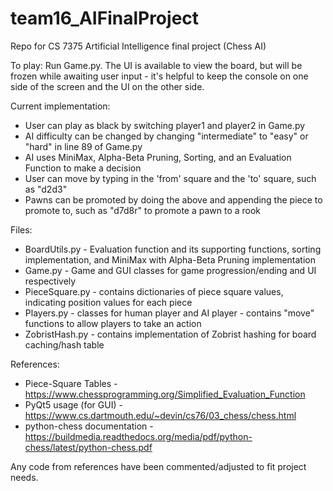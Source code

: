 # team16_AIFinalProject
Repo for CS 7375 Artificial Intelligence final project (Chess AI)


To play: Run Game.py.  The UI is available to view the board, but will be frozen while awaiting user input - it's helpful to keep the console on one side of the screen and the UI on the other side.

Current implementation:
  - User can play as black by switching player1 and player2 in Game.py
  - AI difficulty can be changed by changing "intermediate" to "easy" or "hard" in line 89 of Game.py
  - AI uses MiniMax, Alpha-Beta Pruning, Sorting, and an Evaluation Function to make a decision
  - User can move by typing in the 'from' square and the 'to' square, such as "d2d3"
  - Pawns can be promoted by doing the above and appending the piece to promote to, such as "d7d8r" to promote a pawn to a rook

Files:
  - BoardUtils.py - Evaluation function and its supporting functions, sorting implementation, and MiniMax with Alpha-Beta Pruning implementation
  - Game.py - Game and GUI classes for game progression/ending and UI respectively
  - PieceSquare.py - contains dictionaries of piece square values, indicating position values for each piece
  - Players.py - classes for human player and AI player - contains "move" functions to allow players to take an action
  - ZobristHash.py - contains implementation of Zobrist hashing for board caching/hash table

References:
  - Piece-Square Tables - https://www.chessprogramming.org/Simplified_Evaluation_Function
  - PyQt5 usage (for GUI) - https://www.cs.dartmouth.edu/~devin/cs76/03_chess/chess.html
  - python-chess documentation - https://buildmedia.readthedocs.org/media/pdf/python-chess/latest/python-chess.pdf

Any code from references have been commented/adjusted to fit project needs. 
